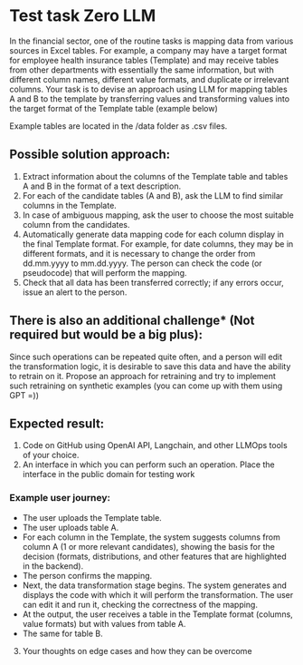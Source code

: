 # Test task Zero LLM
In the financial sector, one of the routine tasks is mapping data from various sources in Excel tables. For example, a company may have a target format for employee health insurance tables (Template) and may receive tables from other departments with essentially the same information, but with different column names, different value formats, and duplicate or irrelevant columns.
Your task is to devise an approach using LLM for mapping tables A and B to the template by transferring values and transforming values into the target format of the Template table (example below)
 
Example tables are located in the /data folder as .csv files.

## Possible solution approach:
1.	Extract information about the columns of the Template table and tables A and B in the format of a text description.
2.	For each of the candidate tables (A and B), ask the LLM to find similar columns in the Template.
3.	In case of ambiguous mapping, ask the user to choose the most suitable column from the candidates.
4.	Automatically generate data mapping code for each column display in the final Template format. For example, for date columns, they may be in different formats, and it is necessary to change the order from dd.mm.yyyy to mm.dd.yyyy. The person can check the code (or pseudocode) that will perform the mapping.
5.	Check that all data has been transferred correctly; if any errors occur, issue an alert to the person.
## There is also an additional challenge* (Not required but would be a big plus):
Since such operations can be repeated quite often, and a person will edit the transformation logic, it is desirable to save this data and have the ability to retrain on it. Propose an approach for retraining and try to implement such retraining on synthetic examples (you can come up with them using GPT =))
## Expected result:
1. Code on GitHub using OpenAI API, Langchain, and other LLMOps tools of your choice.
2. An interface in which you can perform such an operation. Place the interface in the public domain for testing work
### Example user journey:
- The user uploads the Template table.
- The user uploads table A.
- For each column in the Template, the system suggests columns from column A (1 or more relevant candidates), showing the basis for the decision (formats, distributions, and other features that are highlighted in the backend).
- The person confirms the mapping.
- Next, the data transformation stage begins. The system generates and displays the code with which it will perform the transformation. The user can edit it and run it, checking the correctness of the mapping.
- At the output, the user receives a table in the Template format (columns, value formats) but with values from table A.
- The same for table B.
3. Your thoughts on edge cases and how they can be overcome

